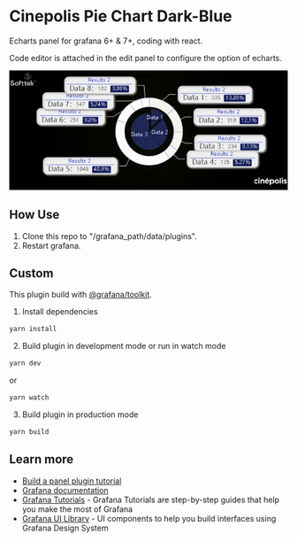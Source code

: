 # Cinepolis Pie Chart Dark-Blue

Echarts panel for grafana 6+ & 7+, coding with react.

Code editor is attached in the edit panel to configure the option of echarts.

![image](https://github.com/saterunholy/cinepolis-temp4/blob/master/doc/screenshot4.png)

## How Use

1. Clone this repo to "/grafana_path/data/plugins".
2. Restart grafana.

## Custom

This plugin build with [@grafana/toolkit](https://www.npmjs.com/package/@grafana/toolkit).

1. Install dependencies
```BASH
yarn install
```
2. Build plugin in development mode or run in watch mode
```BASH
yarn dev
```
or
```BASH
yarn watch
```
3. Build plugin in production mode
```BASH
yarn build
```

## Learn more
- [Build a panel plugin tutorial](https://grafana.com/tutorials/build-a-panel-plugin)
- [Grafana documentation](https://grafana.com/docs/)
- [Grafana Tutorials](https://grafana.com/tutorials/) - Grafana Tutorials are step-by-step guides that help you make the most of Grafana
- [Grafana UI Library](https://developers.grafana.com/ui) - UI components to help you build interfaces using Grafana Design System

